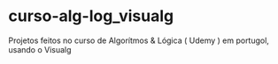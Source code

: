 # curso-alg-log_visualg
Projetos feitos no curso de Algorítmos &amp; Lógica ( Udemy ) em portugol, usando o Visualg
